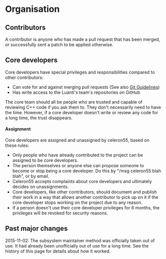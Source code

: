 # Organisation
Contributors
------------

A contributor is anyone who has made a pull request that has been merged, or successfully sent a patch to be applied otherwise.

Core developers
---------------

Core developers have special privileges and responsibilities compared to other contributors:

* Can vote for and against merging pull requests (See also [Git Guidelines](/Git_Guidelines "Git Guidelines"))
* Has write access to the Luanti's team's repositories on GitHub

The core team should all be people who are trusted and capable of reviewing C++ code if you ask them to. They don't necessarily need to have the time. However, if a core developer doesn't write or review any code for a long time, the trust disappears.

#### Assignment

Core developers are assigned and unassigned by celeron55, based on these rules:

* Only people who have already contributed to the project can be assigned to be core developers.
* The person themselves or anyone else can propose someone to become or stop being a core developer. Do this by "/msg celeron55 blah blah", or by email.
* Celeron55 accepts complaints about core developers and ultimately decides on unassignments.
* Core developers, like other contributors, should document and publish their work in a way that allows another contributor to pick up on it if the core developer stops working on the project due to any reason.
* If a person doesn't use their core developer privileges for 6 months, the privileges will be revoked for security reasons.

Past major changes
------------------

2015-11-02: The subsystem maintainer method was officially taken out of use. It had already been unofficially out of use for a long time. See the history of this page for details about how it worked.